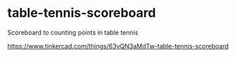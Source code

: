 # table-tennis-scoreboard
Scoreboard to counting points in table tennis

https://www.tinkercad.com/things/63vQN3aMdTw-table-tennis-scoreboard

